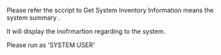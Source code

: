 Please refer the sccript to Get System Inventory Information means the system summary . 

It will display  the inofrmartion regarding to the system.

Please run as 'SYSTEM USER'